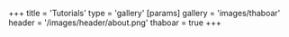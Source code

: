 +++
title = 'Tutorials'
type = 'gallery'
[params]
    gallery = 'images/thaboar'
    header = '/images/header/about.png'
    thaboar = true
+++
